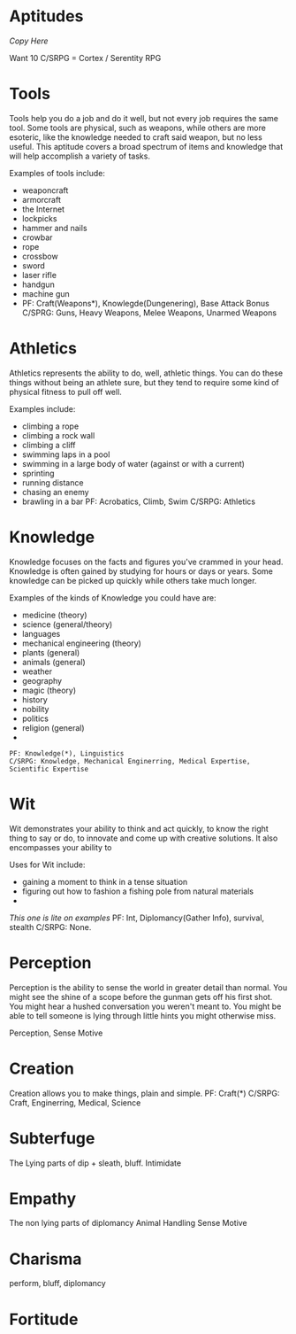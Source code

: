 # Aptitudes
*Copy Here*

Want 10
C/SRPG = Cortex / Serentity RPG
# Tools
Tools help you do a job and do it well, but not every job requires the same tool. Some tools are physical, such as weapons, while others are more esoteric, like the knowledge needed to craft said weapon, but no less useful. This aptitude covers a broad spectrum of items and knowledge that will help accomplish a variety of tasks.

Examples of tools include:
* weaponcraft
* armorcraft
* the Internet
* lockpicks
* hammer and nails
* crowbar
* rope
* crossbow
* sword
* laser rifle
* handgun
* machine gun
* 
	PF: Craft(Weapons*), Knowlegde(Dungenering), Base Attack Bonus
	C/SPRG: Guns, Heavy Weapons, Melee Weapons, Unarmed Weapons

# Athletics
Athletics represents the ability to do, well, athletic things. You can do these things without being an athlete sure, but they tend to require some kind of physical fitness to pull off well.

Examples include:
* climbing a rope
* climbing a rock wall
* climbing a cliff
* swimming laps in a pool
* swimming in a large body of water (against or with a current)
* sprinting
* running distance
* chasing an enemy
* brawling in a bar
	PF: Acrobatics, Climb, Swim
	C/SRPG: Athletics

# Knowledge
Knowledge focuses on the facts and figures you've crammed in your head. Knowledge is often gained by studying for hours or days or years. Some knowledge can be picked up quickly while others take much longer.

Examples of the kinds of Knowledge you could have are:
* medicine (theory)
* science (general/theory)
* languages
* mechanical engineering (theory)
* plants (general)
* animals (general)
* weather
* geography
* magic (theory)
* history
* nobility
* politics
* religion (general)
* 


	PF: Knowledge(*), Linguistics
	C/SRPG: Knowledge, Mechanical Enginerring, Medical Expertise, Scientific Expertise
	
# Wit
Wit demonstrates your ability to think and act quickly, to know the right thing to say or do, to innovate and come up with creative solutions. It also encompasses your ability to

Uses for Wit include:
* gaining a moment to think in a tense situation
* figuring out how to fashion a fishing pole from natural materials
* 

*This one is lite on examples*
	PF: Int, Diplomancy(Gather Info), survival, stealth
	C/SRPG: None.

# Perception
Perception is the ability to sense the world in greater detail than normal. You might see the shine of a scope before the gunman gets off his first shot. You might hear a hushed conversation you weren't meant to. You might be able to tell someone is lying through little hints you might otherwise miss.

Perception, Sense Motive

# Creation
Creation allows you to make things, plain and simple.
PF: Craft(*)
	C/SRPG: Craft, Enginerring, Medical, Science

# Subterfuge

The Lying parts of dip + sleath, bluff. Intimidate

# Empathy

The non lying parts of diplomancy
Animal Handling
Sense Motive

# Charisma

perform, bluff, diplomancy

# Fortitude

<!--stackedit_data:
eyJkaXNjdXNzaW9ucyI6eyJqUXFPS0JOZmZKdkpWS1ZkIjp7In
RleHQiOiJ3ZWFwb25jcmFmdCIsInN0YXJ0Ijo0MzQsImVuZCI6
NDQ1fSwiVnV2bzdNOUJneGF5N3RqMiI6eyJ0ZXh0IjoiRXhhbX
BsZXMgaW5jbHVkZToiLCJzdGFydCI6OTEyLCJlbmQiOjkyOX19
LCJjb21tZW50cyI6eyI2aU03UUhEQmpNbDBtOG1QIjp7ImRpc2
N1c3Npb25JZCI6ImpRcU9LQk5mZkp2SlZLVmQiLCJzdWIiOiJn
aDoxNjAyNjExIiwidGV4dCI6IlRoaXMgaXMgc3VwcG9zZWQgdG
8gYmUgbW9yZSBvZiB0aGUgdXNhZ2Ugb2YgdG9vbHMsIG5vdCB0
aGUgY3JlYXRpb24gb2YgdGhlbS4gVGhhdCB3b3VsZCBiZSBjcm
VhdGlvbi4iLCJjcmVhdGVkIjoxNTczNzU2NDUwMDY5fSwid0hZ
SGtpODBHUG1kS1ZyRyI6eyJkaXNjdXNzaW9uSWQiOiJqUXFPS0
JOZmZKdkpWS1ZkIiwic3ViIjoiZ2g6MTYwMjYxMSIsInRleHQi
OiJJdCBkZWYgd291bGQgYmUgaG93IHRvIHRha2UgY2FyZSBvZi
B0aGUgdG9vbCB0aG91Z2giLCJjcmVhdGVkIjoxNTczNzU2NDY4
NjI2fSwieWdaVzZ3MTc0U3doTEMweCI6eyJkaXNjdXNzaW9uSW
QiOiJWdXZvN005Qmd4YXk3dGoyIiwic3ViIjoiZ2g6MTYwMjYx
MSIsInRleHQiOiJNYWtlIHN1cmUgdG8gaW5jbHVkZSBicmF3bG
luZyBoZXJlLiIsImNyZWF0ZWQiOjE1NzM3NTY1MTkwMDd9fSwi
aGlzdG9yeSI6Wy05NzU1NzQyNDQsLTk0MTYwNDYxNywyMDY3MD
MzODYwLC05NDE2MDQ2MTcsLTEyMjQ3MTIzMTUsMTgyMzA1MDc1
MCwzMjE0NDg2MTIsMjAzOTk2MjI4OSwtOTc2MDAyNDE1LC0xMz
I1ODA2MjUyLC05NTI0OTUwNTQsLTE4OTk0NzYwNzcsMjEzMDk4
ODMwOSwtMjEzMDU0OTg3LC0xODgzNzcxMjExLDEwNjExNDc3MD
UsMTcwMDI1NzA5NywtODE5MTI4NTY4XX0=
-->